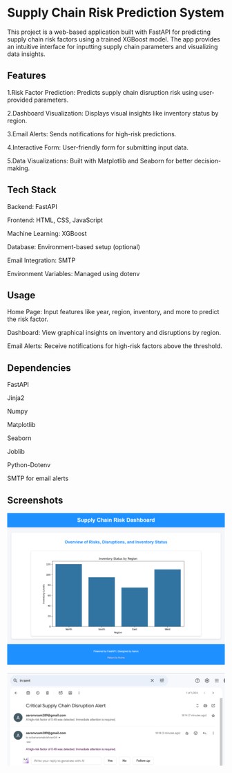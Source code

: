 # Supply Chain Risk Prediction System

This project is a web-based application built with FastAPI for predicting supply chain risk factors using a trained XGBoost model. The app provides an intuitive interface for inputting supply chain parameters and visualizing data insights.

## Features

1.Risk Factor Prediction: Predicts supply chain disruption risk using user-provided parameters.

2.Dashboard Visualization: Displays visual insights like inventory status by region.

3.Email Alerts: Sends notifications for high-risk predictions.

4.Interactive Form: User-friendly form for submitting input data.

5.Data Visualizations: Built with Matplotlib and Seaborn for better decision-making.

## Tech Stack

Backend: FastAPI

Frontend: HTML, CSS, JavaScript

Machine Learning: XGBoost

Database: Environment-based setup (optional)

Email Integration: SMTP

Environment Variables: Managed using dotenv

## Usage

Home Page: Input features like year, region, inventory, and more to predict the risk factor.

Dashboard: View graphical insights on inventory and disruptions by region.

Email Alerts: Receive notifications for high-risk factors above the threshold.

## Dependencies

FastAPI

Jinja2

Numpy

Matplotlib

Seaborn

Joblib

Python-Dotenv

SMTP for email alerts

## Screenshots

![image alt](https://github.com/AaronSam-30052003/supply_chain_disruption/blob/42c4ede7c0ab69363f414f8bd9abc87d1fbccdad/supply_chain_disruption_risk_prediction/dashboard%20output.png)

![image alt](https://github.com/AaronSam-30052003/supply_chain_disruption/blob/fac242abb2ab5e52cbbca3f7498734070cfd28af/supply_chain_disruption_risk_prediction/alert%20output.png)

